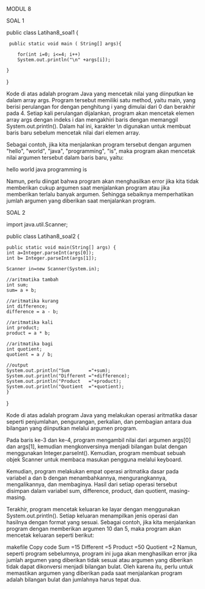  MODUL 8
 
SOAL 1
 
 public class Latihan8_soal1 {
 
     public static void main ( String[] args){
     
        for(int i=0; i<=4; i++)
        System.out.println("\n" +args[i]);
         
    }
}


Kode di atas adalah program Java yang mencetak nilai yang diinputkan ke dalam array args. Program tersebut memiliki satu method, yaitu main, yang berisi perulangan for dengan penghitung i yang dimulai dari 0 dan berakhir pada 4. Setiap kali perulangan dijalankan, program akan mencetak elemen array args dengan indeks i dan mengakhiri baris dengan memanggil System.out.println(). Dalam hal ini, karakter \n digunakan untuk membuat baris baru sebelum mencetak nilai dari elemen array.

Sebagai contoh, jika kita menjalankan program tersebut dengan argumen "hello", "world", "java", "programming", "is", maka program akan mencetak nilai argumen tersebut dalam baris baru, yaitu:

hello
world
java
programming
is


Namun, perlu diingat bahwa program akan menghasilkan error jika kita tidak memberikan cukup argumen saat menjalankan program atau jika memberikan terlalu banyak argumen. Sehingga sebaiknya memperhatikan jumlah argumen yang diberikan saat menjalankan program.


SOAL 2


import java.util.Scanner;

public class Latihan8_soal2 {

    public static void main(String[] args) {
    int a=Integer.parseInt(args[0]);
    int b= Integer.parseInt(args[1]);

    Scanner in=new Scanner(System.in);

    //aritmatika tambah
    int sum;
    sum= a + b;

    //aritmatika kurang
    int difference;
    difference = a - b;

    //aritmatika kali
    int product;
    product = a * b;

    //aritmatika bagi
    int quotient;
    quotient = a / b;

    //output
    System.out.println("Sum       ="+sum);
    System.out.println("Different ="+difference);
    System.out.println("Product   ="+product);
    System.out.println("Quotient  ="+quotient);
    }
}


Kode di atas adalah program Java yang melakukan operasi aritmatika dasar seperti penjumlahan, pengurangan, perkalian, dan pembagian antara dua bilangan yang diinputkan melalui argumen program.

Pada baris ke-3 dan ke-4, program mengambil nilai dari argumen args[0] dan args[1], kemudian mengkonversinya menjadi bilangan bulat dengan menggunakan Integer.parseInt(). Kemudian, program membuat sebuah objek Scanner untuk membaca masukan pengguna melalui keyboard.

Kemudian, program melakukan empat operasi aritmatika dasar pada variabel a dan b dengan menambahkannya, mengurangkannya, mengalikannya, dan membaginya. Hasil dari setiap operasi tersebut disimpan dalam variabel sum, difference, product, dan quotient, masing-masing.

Terakhir, program mencetak keluaran ke layar dengan menggunakan System.out.println(). Setiap keluaran menampilkan jenis operasi dan hasilnya dengan format yang sesuai. Sebagai contoh, jika kita menjalankan program dengan memberikan argumen 10 dan 5, maka program akan mencetak keluaran seperti berikut:

makefile
Copy code
Sum       =15
Different =5
Product   =50
Quotient  =2
Namun, seperti program sebelumnya, program ini juga akan menghasilkan error jika jumlah argumen yang diberikan tidak sesuai atau argumen yang diberikan tidak dapat dikonversi menjadi bilangan bulat. Oleh karena itu, perlu untuk memastikan argumen yang diberikan pada saat menjalankan program adalah bilangan bulat dan jumlahnya harus tepat dua.


